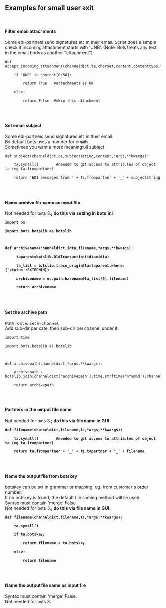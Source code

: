 ## Examples for small user exit ##

<br>
<h4>Filter email attachments</h4>
Some edi-partners send signatures etc in their email. Script does a simple check if incoming attachment starts with 'UNB'. (Note: Bots treats any text in the email body as another "attachment")<br>
<pre><code>def accept_incoming_attachment(channeldict,ta,charset,content,contenttype,*args,**kwargs):<br>
    if 'UNB' in content[0:50]:<br>
        return True   #attachments is OK<br>
    else:<br>
        return False  #skip this attachment<br>
</code></pre>

<br>
<h4>Set email subject</h4>
Some edi-partners send signatures etc in their email.<br>
By default bots uses a number for emails.<br>
Sometimes you want a more meaningfull subject.<br>
<pre><code>def subject(channeldict,ta,subjectstring,content,*args,**kwargs):<br>
    ta.synall()        #needed to get access to attributes of object ta (eg ta.frompartner)<br>
    return 'EDI messages from ' + ta.frompartner + '_' + subjectstring<br>
</code></pre>

<br>
<h4>Name archive file same as input file</h4>
Not needed for bots 3.<b>; do this via setting in bots.ini<br>
<pre><code>import os<br>
import bots.botslib as botslib<br>
<br>
def archivename(channeldict,idta,filename,*args,**kwargs):<br>
     taparent=botslib.OldTransaction(idta=idta)<br>
     ta_list = botslib.trace_origin(ta=taparent,where={'status':EXTERNIN})<br>
     archivename = os.path.basename(ta_list[0].filename)<br>
     return archivename <br>
</code></pre></b>

<br>
<h4>Set the archive path</h4>
Path root is set in channel.<br>
Add sub-dir per date, then sub-dir per channel under it.<br>
<pre><code>import time<br>
import bots.botslib as botslib<br>
<br>
def archivepath(channeldict,*args,**kwargs):<br>
    archivepath = botslib.join(channeldict['archivepath'],time.strftime('%Y%m%d'),channeldict['idchannel'])<br>
    return archivepath<br>
</code></pre>


<br>
<h4>Partners in the output file name</h4>
Not needed for bots 3.<b>; do this via file name in GUI<br>
<pre><code>def filename(channeldict,filename,ta,*args,**kwargs):<br>
    ta.synall()        #needed to get access to attributes of object ta (eg ta.frompartner)<br>
    return ta.frompartner + '_' + ta.topartner + '_' + filename<br>
</code></pre></b>


<br>
<h4>Name the output file from botskey</h4>
botskey can be set in grammar or mapping, eg. from customer's order number.<br>
If no botskey is found, the default file naming method will be used.<br>
Syntax must contain 'merge':False.<br>
Not needed for bots 3.<b>; do this via file name in GUI.<br>
<pre><code>def filename(channeldict,filename,ta,*args,**kwargs):<br>
    ta.synall()<br>
    if ta.botskey:<br>
        return filename + ta.botskey<br>
    else:<br>
        return filename<br>
</code></pre></b>

<br>
<h4>Name the output file same as input file</h4>
Syntax must contain 'merge':False.<br>
Not needed for bots 3.
